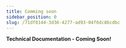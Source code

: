 ```yaml
---
title: Comming soon
sidebar_position: 0
slug: /71df0144-3d36-4277-ad93-04f6dc86cdbc
---
```




**Technical Documentation - Coming Soon!**

